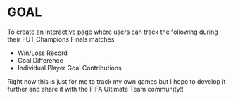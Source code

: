 # GOAL

To create an interactive page where users can track the following during their FUT Champions Finals matches:
- Win/Loss Record
- Goal Difference
- Individual Player Goal Contributions

Right now this is just for me to track my own games but I hope to develop it further and share it with the FIFA Ultimate Team community!!